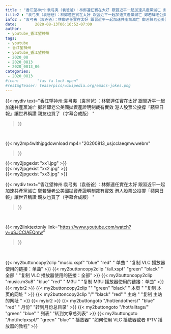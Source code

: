 ```yaml
---
title : "香江望神州:袁弓夷（袁爸爸）：林鄭連任實在太好 跟習近平一起加速共產黨滅亡 鄭若驊老公美國拋資產證明制裁有實效 港人股票公投撐「蘋果日報」讓世界稱讚 親友也買了（字幕合成版） "
title2 : "袁弓夷（袁爸爸）：林鄭連任實在太好 跟習近平一起加速共產黨滅亡 鄭若驊老公美國拋資產證明制裁有實效 港人股票公投撐「蘋果日報」讓世界稱讚 親友也買了（字幕合成版） "
info2 : "袁弓夷（袁爸爸）：林鄭連任實在太好 跟習近平一起加速共產黨滅亡 鄭若驊老公美國拋資產證明制裁有實效 港人股票公投撐「蘋果日報」讓世界稱讚 親友也買了（字幕合成版） "
date:        2020-08-13T06:16:52-07:00
author:
 - youtube_香江望神州
tags:
 - youtube
 - 香江望神州
 - youtube_香江望神州
 - 2020_08
 - 2020_0813
 - 2020_0813_06
categories:
 - 2020_0813
#icon:        "fas fa-lock-open"
#resImgTeaser: teaserpics/wikipedia.org/emacs-jokes.png
---
```


{{< mydiv text="香江望神州:袁弓夷（袁爸爸）：林鄭連任實在太好 跟習近平一起加速共產黨滅亡 鄭若驊老公美國拋資產證明制裁有實效 港人股票公投撐「蘋果日報」讓世界稱讚 親友也買了（字幕合成版） "
>}}
<br>


{{< my2mp4withjpgdownload mp4="20200813_usjcclaeqmw.webm"
>}}

{{< my2jpgexist "xx1.jpg" >}}<br>
{{< my2jpgexist "xx2.jpg" >}}<br>
{{< my2jpgexist "xx3.jpg" >}}<br>



{{< mydiv text="香江望神州:袁弓夷（袁爸爸）：林鄭連任實在太好 跟習近平一起加速共產黨滅亡 鄭若驊老公美國拋資產證明制裁有實效 港人股票公投撐「蘋果日報」讓世界稱讚 親友也買了（字幕合成版） "
>}}
<br>

{{< my2linktextonly link="https://www.youtube.com/watch?v=uSJCClAEQmw"
>}}


<br>

{{< my2buttoncopy2clip "music.xspf"        "blue"   "red"    " 单曲 "  "复制 VLC 播放器使用的链接：单曲" >}} {{< my2buttoncopy2clip "/all.xspf"         "green"  "black"  " 全部 "  "复制 VLC 播放器使用的链接：全部" >}} {{< my2buttoncopy2clip "music.m3u8"        "blue"   "red"    " M3U  "    "复制 M3U 播放器使用的链接：单曲" >}} {{< mybr2 >}} {{< my2buttoncopy2clip ""                  "green"  "black"  " 本页 "    "复制 本页的网址 " >}} {{< my2buttoncopy2clip "/"                 "black"  "red"    " 主站 "    "复制 主站的网址 " >}} {{< mybr2 >}} {{< my2buttongoto      "/hot/endothers/"   "blue"   "red"    " 月份"   "转到月份总目录" >}} {{< my2buttongoto      "/hot/alltags/"     "green"  "blue"   " 列表"   "转到文章总列表" >}} {{< my2buttongoto      "/hot/helpxspf/"    "green"  "blue"   " 播放器" "如何使用 VLC 播放器或者 IPTV 播放器的教程" >}} 
